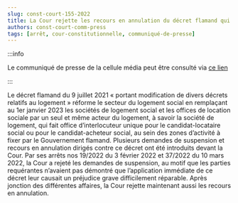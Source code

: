 ```yaml
---   
slug: const-court-155-2022
title: La Cour rejette les recours en annulation du décret flamand qui remplace les sociétés de logement social et les offices de location sociale par un seul acteur, la société de logement, à partir du 1er janvier 2023
authors: const-court-comm-press
tags: [arrêt, cour-constitutionnelle, communiqué-de-presse]
---
```


:::info

Le communiqué de presse de la cellule média peut être consulté via [ce lien](https://www.const-court.be/public/f/2022/2022-155f-info.pdf) 

:::

Le décret flamand du 9 juillet 2021 « portant modification de divers décrets relatifs au logement » réforme le secteur du logement social en remplaçant au 1er janvier 2023 les sociétés de logement social et les offices de location sociale par un seul et même acteur du logement, à savoir la société de logement, qui fait office d’interlocuteur unique pour le candidat-locataire social ou pour le candidat-acheteur social, au sein des zones d’activité à fixer par le Gouvernement flamand. Plusieurs demandes de suspension et recours en annulation dirigés contre ce décret ont été introduits devant la Cour. Par ses arrêts nos 19/2022 du 3 février 2022 et 37/2022 du 10 mars 2022, la Cour a rejeté les demandes de suspension, au motif que les parties requérantes n’avaient pas démontré que l’application immédiate de ce décret leur causait un préjudice grave difficilement réparable. Après jonction des différentes affaires, la Cour rejette maintenant aussi les recours en annulation.
